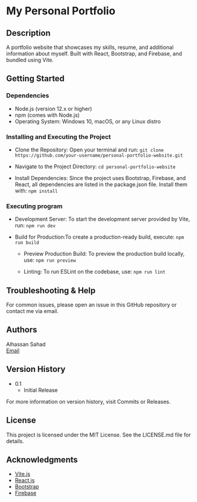 # My Personal Portfolio

## Description

A portfolio website that showcases my skills, resume, and additional information
about myself. Built with React, Bootstrap, and Firebase, and bundled using Vite.

## Getting Started

### Dependencies

- Node.js (version 12.x or higher)
- npm (comes with Node.js)
- Operating System: Windows 10, macOS, or any Linux distro

### Installing and Executing the Project

- Clone the Repository: Open your terminal and run:
  `git clone https://github.com/your-username/personal-portfolio-website.git`

- Navigate to the Project Directory: `cd personal-portfolio-website`

- Install Dependencies: Since the project uses Bootstrap, Firebase, and React,
  all dependencies are listed in the package.json file. Install them with:
  `npm install`

### Executing program

- Development Server: To start the development server provided by Vite, run:
  `npm run dev`

- Build for Production:To create a production-ready build, execute:
  `npm run build`

  - Preview Production Build: To preview the production build locally, use:
    `npm run preview`

  - Linting: To run ESLint on the codebase, use: `npm run lint`

## Troubleshooting & Help

For common issues, please open an issue in this GitHub repository or contact me
via email.

## Authors

Alhassan Sahad  
[Email](mailto:alhassansahad24@gmail.com)

## Version History

- 0.1
  - Initial Release

For more information on version history, visit Commits or Releases.

## License

This project is licensed under the MIT License. See the LICENSE.md file for
details.

## Acknowledgments

- [Vite.js](https://vitejs.dev/)
- [React.js](https://react.dev/)
- [Bootstrap](https://getbootstrap.com/)
- [Firebase](https://firebase.google.com/)
